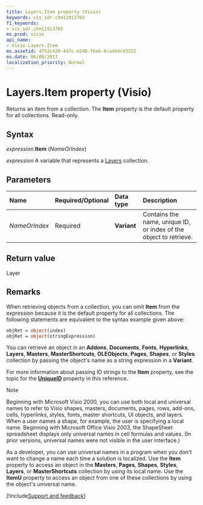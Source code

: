 ```yaml
---
title: Layers.Item property (Visio)
keywords: vis_sdr.chm11913765
f1_keywords:
- vis_sdr.chm11913765
ms.prod: visio
api_name:
- Visio.Layers.Item
ms.assetid: 4f52c429-447c-e240-f6e6-8cad4dcd3322
ms.date: 06/08/2017
localization_priority: Normal
---
```



# Layers.Item property (Visio)

Returns an item from a collection. The **Item** property is the default property for all collections. Read-only.


## Syntax

_expression_.**Item** (_NameOrIndex_)

_expression_ A variable that represents a [Layers](Visio.Layers.md) collection.


## Parameters



|Name|Required/Optional|Data type|Description|
|:-----|:-----|:-----|:-----|
| _NameOrIndex_|Required| **Variant**|Contains the name, unique ID, or index of the object to retrieve.|

## Return value

Layer


## Remarks

When retrieving objects from a collection, you can omit **Item** from the expression because it is the default property for all collections. The following statements are equivalent to the syntax example given above:


```vb
objRet = object(index) 
objRet = object(stringExpression) 

```

You can retrieve an object in an **Addons**, **Documents**, **Fonts**, **Hyperlinks**, **Layers**, **Masters**, **MasterShortcuts**, **OLEObjects**, **Pages**, **Shapes**, or **Styles** collection by passing the object's name as a string expression in a **Variant**.

For more information about passing ID strings to the **Item** property, see the topic for the **[UniqueID](Visio.Shape.UniqueID.md)** property in this reference.


> [!NOTE] 
> Beginning with Microsoft Visio 2000, you can use both local and universal names to refer to Visio shapes, masters, documents, pages, rows, add-ons, cells, hyperlinks, styles, fonts, master shortcuts, UI objects, and layers. When a user names a shape, for example, the user is specifying a local name. Beginning with Microsoft Office Visio 2003, the ShapeSheet spreadsheet displays only universal names in cell formulas and values. (In prior versions, universal names were not visible in the user interface.) 

As a developer, you can use universal names in a program when you don't want to change a name each time a solution is localized. Use the **Item** property to access an object in the **Masters**, **Pages**, **Shapes**, **Styles**, **Layers**, or **MasterShortcuts** collection by using its local name. Use the **ItemU** property to access an object from one of these collections by using the object's universal name.

[!include[Support and feedback](~/includes/feedback-boilerplate.md)]